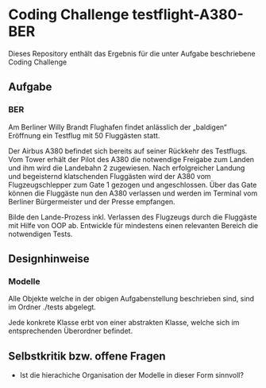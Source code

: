 # Coding Challenge testflight-A380-BER
Dieses Repository enthält das Ergebnis für die unter Aufgabe beschriebene Coding Challenge
## Aufgabe
### BER

Am Berliner Willy Brandt Flughafen findet anlässlich der „baldigen“ Eröffnung ein Testflug mit 50 Fluggästen statt.

Der Airbus A380 befindet sich bereits auf seiner Rückkehr des Testflugs.
Vom Tower erhält der Pilot des A380 die notwendige Freigabe zum Landen und ihm wird die Landebahn 2 zugewiesen.
Nach erfolgreicher Landung und begeisternd klatschenden Fluggästen wird der A380 vom Flugzeugschlepper zum Gate 1 gezogen und angeschlossen.
Über das Gate können die Fluggäste nun den A380 verlassen und werden im Terminal vom Berliner Bürgermeister und der Presse empfangen.

Bilde den Lande-Prozess inkl. Verlassen des Flugzeugs durch die Fluggäste mit Hilfe von OOP ab.
Entwickle für mindestens einen relevanten Bereich die notwendigen Tests.

## Designhinweise
### Modelle
Alle Objekte welche in der obigen Aufgabenstellung beschrieben sind, sind im Ordner ./tests abgelegt.

Jede konkrete Klasse erbt von einer abstrakten Klasse, welche sich im entsprechenden Überordner befindet.

## Selbstkritik bzw. offene Fragen
- Ist die hierachiche Organisation der Modelle in dieser Form sinnvoll?
